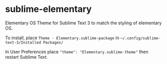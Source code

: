 sublime-elementary
==================

Elementary OS Theme for Sublime Text 3 to match the styling of elementary OS.

To install, place `Theme - Elementary.sublime-package` in `~/.config/sublime-text-3/Installed Packages/`

In User Preferences place `"theme": "Elementary.sublime-theme"` then restart Sublime Text.
